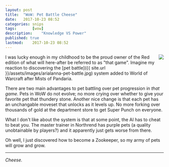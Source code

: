 ```yaml
---
layout: post
title: 	"WoW: Pet Battle Cheese"
date:	2017-10-23 08:52	
categories:	snips
tags:		[wow] 
description: 	"Knowledge VS Power"
published: true
lastmod:	2017-10-23 08:52
---
```


<img style="float: right;" src="{{ site.url }}/assets/images/arialanna-pet-battle-thumb.jpg">

I was lucky enough in my childhood to be the proud owner of the Red edition of what will here-after be referred to as "that game". Imagine my reaction to discovering the [pet battle]({{ site.url }}/assets/images/arialanna-pet-battle.jpg) system added to World of Warcraft after Mists of Pandaria.

There are two main advantages to pet battling over pet progression in _that game_. Pets in WoW do not evolve; no more crying over whether to give your favorite pet that thundery stone. Another nice change is that each pet has an unchangable moveset that unlocks as it levels up. No more forking over thousands of gold at the department store to get Super Punch on everyone.

What I don't like about the system is that at some point, the AI has to cheat to beat you. The master trainer in Northrend has purple pets (a quality unobtainable by players?) and it apparently just gets worse from there.

Oh well, I just discovered how to become a Zookeeper, so my army of pets will grow and grow. 

*****

_Cheese._
